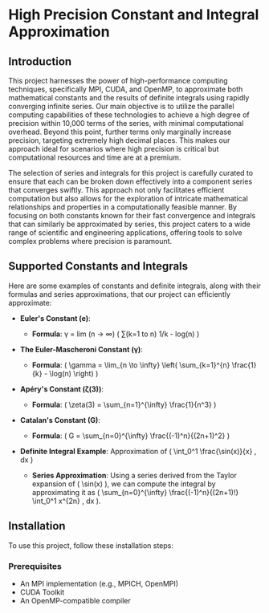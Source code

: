 # High Precision Constant and Integral Approximation

## Introduction
This project harnesses the power of high-performance computing techniques, specifically MPI, CUDA, and OpenMP, to approximate both mathematical constants and the results of definite integrals using rapidly converging infinite series. Our main objective is to utilize the parallel computing capabilities of these technologies to achieve a high degree of precision within 10,000 terms of the series, with minimal computational overhead. Beyond this point, further terms only marginally increase precision, targeting extremely high decimal places. This makes our approach ideal for scenarios where high precision is critical but computational resources and time are at a premium.

The selection of series and integrals for this project is carefully curated to ensure that each can be broken down effectively into a component series that converges swiftly. This approach not only facilitates efficient computation but also allows for the exploration of intricate mathematical relationships and properties in a computationally feasible manner. By focusing on both constants known for their fast convergence and integrals that can similarly be approximated by series, this project caters to a wide range of scientific and engineering applications, offering tools to solve complex problems where precision is paramount.

## Supported Constants and Integrals
Here are some examples of constants and definite integrals, along with their formulas and series approximations, that our project can efficiently approximate:

- **Euler's Constant (e)**:
  - **Formula**: γ = lim (n → ∞) ( ∑(k=1 to n) 1/k - log(n) )

- **The Euler-Mascheroni Constant (γ)**:
  - **Formula**: \( \gamma = \lim_{n \to \infty} \left( \sum_{k=1}^{n} \frac{1}{k} - \log(n) \right) \)

- **Apéry's Constant (ζ(3))**:
  - **Formula**: \( \zeta(3) = \sum_{n=1}^{\infty} \frac{1}{n^3} \)

- **Catalan's Constant (G)**:
  - **Formula**: \( G = \sum_{n=0}^{\infty} \frac{(-1)^n}{(2n+1)^2} \)

- **Definite Integral Example**: Approximation of \( \int_0^1 \frac{\sin(x)}{x} \, dx \)
  - **Series Approximation**: Using a series derived from the Taylor expansion of \( \sin(x) \), we can compute the integral by approximating it as \( \sum_{n=0}^{\infty} \frac{(-1)^n}{(2n+1)!} \int_0^1 x^{2n} \, dx \).

## Installation
To use this project, follow these installation steps:

### Prerequisites
- An MPI implementation (e.g., MPICH, OpenMPI)
- CUDA Toolkit
- An OpenMP-compatible compiler


